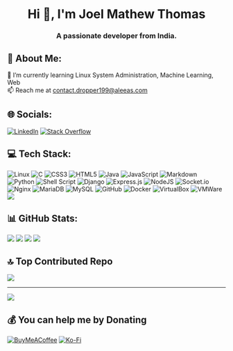 <h1 align="center">Hi 👋, I'm Joel Mathew Thomas</h1>
<h3 align="center">A passionate developer from India.</h3>

## 💫 About Me:
🌱 I’m currently learning Linux System Administration, Machine Learning, Web <br>📫 Reach me at contact.dropper199@aleeas.com


## 🌐 Socials:
[![LinkedIn](https://img.shields.io/badge/LinkedIn-%230077B5.svg?logo=linkedin&logoColor=white)](https://linkedin.com/in/https://www.linkedin.com/in/joelmathewthomas/) [![Stack Overflow](https://img.shields.io/badge/-Stackoverflow-FE7A16?logo=stack-overflow&logoColor=white)]() 

## 💻 Tech Stack:
![Linux](https://img.shields.io/badge/Linux-FCC624?style=for-the-badge&logo=linux&logoColor=black) ![C](https://img.shields.io/badge/c-%2300599C.svg?style=for-the-badge&logo=c&logoColor=white) ![CSS3](https://img.shields.io/badge/css3-%231572B6.svg?style=for-the-badge&logo=css3&logoColor=white) ![HTML5](https://img.shields.io/badge/html5-%23E34F26.svg?style=for-the-badge&logo=html5&logoColor=white) ![Java](https://img.shields.io/badge/java-%23ED8B00.svg?style=for-the-badge&logo=openjdk&logoColor=white) ![JavaScript](https://img.shields.io/badge/javascript-%23323330.svg?style=for-the-badge&logo=javascript&logoColor=%23F7DF1E) ![Markdown](https://img.shields.io/badge/markdown-%23000000.svg?style=for-the-badge&logo=markdown&logoColor=white) ![Python](https://img.shields.io/badge/python-3670A0?style=for-the-badge&logo=python&logoColor=ffdd54) ![Shell Script](https://img.shields.io/badge/shell_script-%23121011.svg?style=for-the-badge&logo=gnu-bash&logoColor=white) ![Django](https://img.shields.io/badge/django-%23092E20.svg?style=for-the-badge&logo=django&logoColor=white) ![Express.js](https://img.shields.io/badge/express.js-%23404d59.svg?style=for-the-badge&logo=express&logoColor=%2361DAFB) ![NodeJS](https://img.shields.io/badge/node.js-6DA55F?style=for-the-badge&logo=node.js&logoColor=white) ![Socket.io](https://img.shields.io/badge/Socket.io-black?style=for-the-badge&logo=socket.io&badgeColor=010101) ![Nginx](https://img.shields.io/badge/nginx-%23009639.svg?style=for-the-badge&logo=nginx&logoColor=white) ![MariaDB](https://img.shields.io/badge/MariaDB-003545?style=for-the-badge&logo=mariadb&logoColor=white) ![MySQL](https://img.shields.io/badge/mysql-4479A1.svg?style=for-the-badge&logo=mysql&logoColor=white) ![GitHub](https://img.shields.io/badge/github-%23121011.svg?style=for-the-badge&logo=github&logoColor=white) ![Docker](https://img.shields.io/badge/docker-%230db7ed.svg?style=for-the-badge&logo=docker&logoColor=white) ![VirtualBox](https://img.shields.io/badge/VirtualBox-21416b?style=for-the-badge&logo=VirtualBox&logoColor=white) ![VMWare](https://img.shields.io/badge/VMware-231f20?style=for-the-badge&logo=VMware&logoColor=white) ![](https://img.shields.io/badge/ngrok-140648?style=for-the-badge&logo=Ngrok&logoColor=white)
## 📊 GitHub Stats:
![](https://github-readme-stats.vercel.app/api?username=joelmathewthomas&theme=github_dark_dimmed&hide_border=false&include_all_commits=true&count_private=true) ![](https://github-readme-streak-stats.herokuapp.com/?user=joelmathewthomas&theme=github_dark_dimmed&hide_border=false) ![](https://github-readme-stats.vercel.app/api/top-langs/?username=joelmathewthomas&theme=github_dark_dimmed&hide_border=false&include_all_commits=true&count_private=true&layout=compact)
![](https://github-readme-activity-graph.vercel.app/graph?username=joelmathewthomas&theme=github)

## 🔝 Top Contributed Repo
![](https://github-contributor-stats.vercel.app/api?username=joelmathewthomas&limit=5&theme=github_dark&combine_all_yearly_contributions=true)

---
[![](https://visitcount.itsvg.in/api?id=joelmathewthomas&icon=3&color=12)](https://visitcount.itsvg.in)

## 💰 You can help me by Donating
[![BuyMeACoffee](https://img.shields.io/badge/Buy%20Me%20a%20Coffee-ffdd00?style=for-the-badge&logo=buy-me-a-coffee&logoColor=black)]() [![Ko-Fi](https://img.shields.io/badge/Ko--fi-F16061?style=for-the-badge&logo=ko-fi&logoColor=white)]() 

